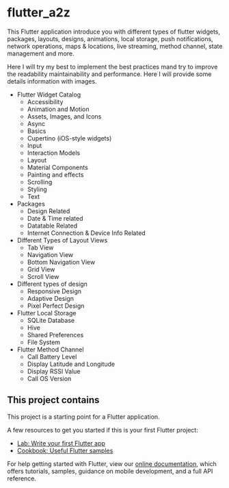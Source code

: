 # flutter_a2z

This Flutter application introduce you with different types of flutter widgets, packages, layouts,
designs, animations, local storage, push notifications, network operations, maps & locations, live
streaming, method channel, state management and more.

Here I will try my best to implement the best practices mand try to improve the readability
maintainability and performance. Here I will provide some details information with images.

<html>
<body>
    <ul>
      <li>Flutter Widget Catalog
        <ul>
          <li>Accessibility</li>
          <li>Animation and Motion</li>
          <li>Assets, Images, and Icons</li>
          <li>Async</li>
          <li>Basics</li>
          <li>Cupertino (iOS-style widgets)</li>
          <li>Input</li>
          <li>Interaction Models</li>
          <li>Layout</li>
          <li>Material Components</li>
          <li>Painting and effects</li>
          <li>Scrolling</li>
          <li>Styling</li>
          <li>Text</li>
        </ul>
      </li>
      <li>Packages
        <ul>
          <li>Design Related</li>
          <li>Date & Time related</li>
          <li>Datatable Related</li>
          <li>Internet Connection & Device Info Related</li>
        </ul>
      </li>
      <li>Different Types of Layout Views
        <ul>
          <li>Tab View</li>
          <li>Navigation View</li>
          <li>Bottom Navigation View</li>
          <li>Grid View</li>
          <li>Scroll View</li>
        </ul>
      </li>
      <li>Different types of design
        <ul>
          <li>Responsive Design</li>
          <li>Adaptive Design</li>
          <li>Pixel Perfect Design</li>
        </ul>
      </li>
      <li>Flutter Local Storage
        <ul>
          <li>SQLite Database</li>
          <li>Hive</li>
          <li>Shared Preferences</li>
          <li>File System</li>
        </ul>
      </li>
      <li>Flutter Method Channel
        <ul>
          <li>Call Battery Level</li>
          <li>Display Latitude and Longitude</li>
          <li>Display RSSI Value</li>
          <li>Call OS Version</li>
        </ul>
      </li>
    </ul>
</body>
</html>

## This project contains

This project is a starting point for a Flutter application.

A few resources to get you started if this is your first Flutter project:

- [Lab: Write your first Flutter app](https://flutter.dev/docs/get-started/codelab)
- [Cookbook: Useful Flutter samples](https://flutter.dev/docs/cookbook)

For help getting started with Flutter, view our
[online documentation](https://flutter.dev/docs), which offers tutorials, samples, guidance on
mobile development, and a full API reference.
